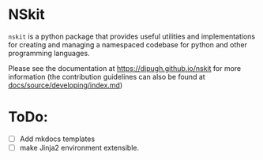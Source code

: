 # NSkit

``nskit`` is a python package that provides useful utilities and implementations for creating and managing a namespaced codebase for python and other programming languages.

Please see the documentation at https://djpugh.github.io/nskit for more information (the contribution guidelines can also be found at [docs/source/developing/index.md](docs/source/developing/index.md))



# ToDo:

- [ ] Add mkdocs templates
- [ ] make Jinja2 environment extensible.